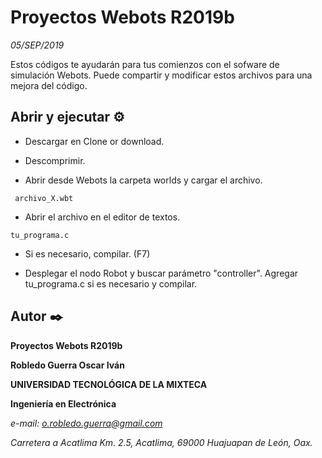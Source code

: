 # Proyectos Webots R2019b
_05/SEP/2019_

Estos códigos te ayudarán para tus comienzos con el sofware de simulación Webots.
Puede compartir y modificar estos archivos para una mejora del código.

## Abrir y ejecutar ⚙️
* Descargar en Clone or download.

* Descomprimir.

* Abrir desde Webots la carpeta worlds y cargar el archivo.
```
 archivo_X.wbt
```

* Abrir el archivo en el editor de textos.
```
tu_programa.c
```

* Si es necesario, compilar. (F7)

* Desplegar el nodo Robot y buscar parámetro "controller". Agregar tu_programa.c si es necesario y compilar.

## Autor ✒️
**Proyectos Webots R2019b**

**Robledo Guerra Oscar Iván** 

**UNIVERSIDAD TECNOLÓGICA DE LA MIXTECA**

**Ingeniería en Electrónica**

*e-mail: o.robledo.guerra@gmail.com*

*Carretera a Acatlima Km. 2.5, Acatlima, 69000 Huajuapan de León, Oax.*
